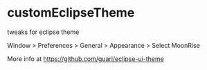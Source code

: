 # customEclipseTheme
tweaks for eclipse theme

Window > Preferences > General > Appearance > Select MoonRise

More info at https://github.com/guari/eclipse-ui-theme
